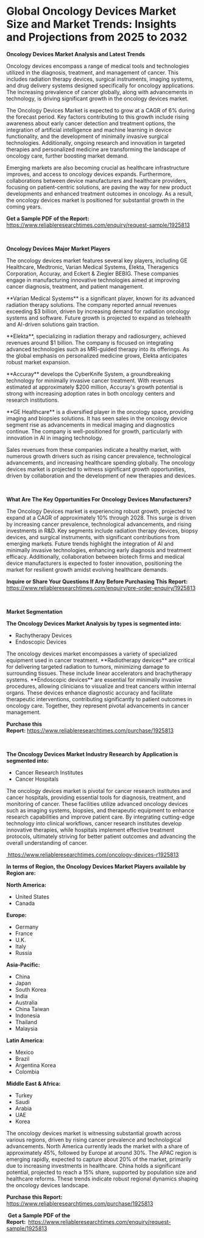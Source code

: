 <p><h1>Global Oncology Devices Market Size and Market Trends: Insights and Projections from 2025 to 2032</h1></p><p><strong>Oncology Devices Market Analysis and Latest Trends</strong></p>
<p><p>Oncology devices encompass a range of medical tools and technologies utilized in the diagnosis, treatment, and management of cancer. This includes radiation therapy devices, surgical instruments, imaging systems, and drug delivery systems designed specifically for oncology applications. The increasing prevalence of cancer globally, along with advancements in technology, is driving significant growth in the oncology devices market.</p><p>The Oncology Devices Market is expected to grow at a CAGR of 6% during the forecast period. Key factors contributing to this growth include rising awareness about early cancer detection and treatment options, the integration of artificial intelligence and machine learning in device functionality, and the development of minimally invasive surgical technologies. Additionally, ongoing research and innovation in targeted therapies and personalized medicine are transforming the landscape of oncology care, further boosting market demand.</p><p>Emerging markets are also becoming crucial as healthcare infrastructure improves, and access to oncology devices expands. Furthermore, collaborations between device manufacturers and healthcare providers, focusing on patient-centric solutions, are paving the way for new product developments and enhanced treatment outcomes in oncology. As a result, the oncology devices market is positioned for substantial growth in the coming years.</p></p>
<p><strong>Get a Sample PDF of the Report:&nbsp;</strong> <a href="https://www.reliableresearchtimes.com/enquiry/request-sample/1925813?utm_campaign=2222&utm_medium=2&utm_source=Github&utm_content=ia&utm_term=13042025&utm_id=oncology-devices">https://www.reliableresearchtimes.com/enquiry/request-sample/1925813</a></p>
<p>&nbsp;</p>
<p><strong>Oncology Devices Major Market Players</strong></p>
<p><p>The oncology devices market features several key players, including GE Healthcare, Medtronic, Varian Medical Systems, Elekta, Theragenics Corporation, Accuray, and Eckert & Ziegler BEBIG. These companies engage in manufacturing innovative technologies aimed at improving cancer diagnosis, treatment, and patient management.</p><p>**Varian Medical Systems** is a significant player, known for its advanced radiation therapy solutions. The company reported annual revenues exceeding $3 billion, driven by increasing demand for radiation oncology systems and software. Future growth is projected to expand as telehealth and AI-driven solutions gain traction.</p><p>**Elekta**, specializing in radiation therapy and radiosurgery, achieved revenues around $1 billion. The company is focused on integrating advanced technologies such as MRI-guided therapy into its offerings. As the global emphasis on personalized medicine grows, Elekta anticipates robust market expansion.</p><p>**Accuray** develops the CyberKnife System, a groundbreaking technology for minimally invasive cancer treatment. With revenues estimated at approximately $200 million, Accuray's growth potential is strong with increasing adoption rates in both oncology centers and research institutions. </p><p>**GE Healthcare** is a diversified player in the oncology space, providing imaging and biopsies solutions. It has seen sales in the oncology device segment rise as advancements in medical imaging and diagnostics continue. The company is well-positioned for growth, particularly with innovation in AI in imaging technology.</p><p>Sales revenues from these companies indicate a healthy market, with numerous growth drivers such as rising cancer prevalence, technological advancements, and increasing healthcare spending globally. The oncology devices market is projected to witness significant growth opportunities, driven by collaboration and the development of new therapies and devices.</p></p>
<p>&nbsp;</p>
<p><strong>What Are The Key Opportunities For Oncology Devices Manufacturers?</strong></p>
<p><p>The Oncology Devices market is experiencing robust growth, projected to expand at a CAGR of approximately 10% through 2028. This surge is driven by increasing cancer prevalence, technological advancements, and rising investments in R&D. Key segments include radiation therapy devices, biopsy devices, and surgical instruments, with significant contributions from emerging markets. Future trends highlight the integration of AI and minimally invasive technologies, enhancing early diagnosis and treatment efficacy. Additionally, collaboration between biotech firms and medical device manufacturers is expected to foster innovation, positioning the market for resilient growth amidst evolving healthcare demands.</p></p>
<p><strong>Inquire or Share Your Questions If Any Before Purchasing This Report:</strong> <a href="https://www.reliableresearchtimes.com/enquiry/pre-order-enquiry/1925813?utm_campaign=2222&utm_medium=2&utm_source=Github&utm_content=ia&utm_term=13042025&utm_id=oncology-devices">https://www.reliableresearchtimes.com/enquiry/pre-order-enquiry/1925813</a></p>
<p>&nbsp;</p>
<p><strong>Market Segmentation</strong></p>
<p><strong>The Oncology Devices Market Analysis by types is segmented into:</strong></p>
<p><ul><li>Rachytherapy Devices</li><li>Endoscopic Devices</li></ul></p>
<p><p>The oncology devices market encompasses a variety of specialized equipment used in cancer treatment. **Radiotherapy devices** are critical for delivering targeted radiation to tumors, minimizing damage to surrounding tissues. These include linear accelerators and brachytherapy systems. **Endoscopic devices** are essential for minimally invasive procedures, allowing clinicians to visualize and treat cancers within internal organs. These devices enhance diagnostic accuracy and facilitate therapeutic interventions, contributing significantly to patient outcomes in oncology care. Together, they represent pivotal advancements in cancer management.</p></p>
<p><strong>Purchase this Report:&nbsp;</strong><a href="https://www.reliableresearchtimes.com/purchase/1925813?utm_campaign=2222&utm_medium=2&utm_source=Github&utm_content=ia&utm_term=13042025&utm_id=oncology-devices">https://www.reliableresearchtimes.com/purchase/1925813</a></p>
<p>&nbsp;</p>
<p><strong>The Oncology Devices Market Industry Research by Application is segmented into:</strong></p>
<p><ul><li>Cancer Research Institutes</li><li>Cancer Hospitals</li></ul></p>
<p><p>The oncology devices market is pivotal for cancer research institutes and cancer hospitals, providing essential tools for diagnosis, treatment, and monitoring of cancer. These facilities utilize advanced oncology devices such as imaging systems, biopsies, and therapeutic equipment to enhance research capabilities and improve patient care. By integrating cutting-edge technology into clinical workflows, cancer research institutes develop innovative therapies, while hospitals implement effective treatment protocols, ultimately striving for better patient outcomes and advancing the overall understanding of cancer.</p></p>
<p><a href="https://www.reliableresearchtimes.com/oncology-devices-r1925813?utm_campaign=2222&utm_medium=2&utm_source=Github&utm_content=ia&utm_term=13042025&utm_id=oncology-devices">&nbsp;https://www.reliableresearchtimes.com/oncology-devices-r1925813</a></p>
<p><strong>In terms of Region, the Oncology Devices Market Players available by Region are:</strong></p>
<p>
    <p> <strong> North America: </strong>
        <ul>
            <li>United States</li>
            <li>Canada</li>
        </ul>
        </p> 
    <p> <strong> Europe: </strong>
        <ul>
            <li>Germany</li>
            <li>France</li>
            <li>U.K.</li>
            <li>Italy</li>
            <li>Russia</li>
        </ul>
        </p> 
    <p> <strong> Asia-Pacific: </strong>
        <ul>
            <li>China</li>
            <li>Japan</li>
            <li>South Korea</li>
            <li>India</li>
            <li>Australia</li>
            <li>China Taiwan</li>
            <li>Indonesia</li>
            <li>Thailand</li>
            <li>Malaysia</li>
        </ul>
        </p> 
    <p> <strong> Latin America: </strong>
        <ul>
            <li>Mexico</li>
            <li>Brazil</li>
            <li>Argentina Korea</li>
            <li>Colombia</li>
        </ul>
        </p> 
    <p> <strong> Middle East & Africa: </strong>
        <ul>
            <li>Turkey</li>
            <li>Saudi</li>
            <li>Arabia</li>
            <li>UAE</li>
            <li>Korea</li>
        </ul>
    </p>
    </p>
<p><p>The oncology devices market is witnessing substantial growth across various regions, driven by rising cancer prevalence and technological advancements. North America currently leads the market with a share of approximately 45%, followed by Europe at around 30%. The APAC region is emerging rapidly, expected to capture about 20% of the market, primarily due to increasing investments in healthcare. China holds a significant potential, projected to reach a 15% share, supported by population size and healthcare reforms. These trends indicate robust regional dynamics shaping the oncology devices landscape.</p></p>
<p><strong>Purchase this Report: </strong><a href="https://www.reliableresearchtimes.com/purchase/1925813?utm_campaign=2222&utm_medium=2&utm_source=Github&utm_content=ia&utm_term=13042025&utm_id=oncology-devices">https://www.reliableresearchtimes.com/purchase/1925813</a></p>
<p>&nbsp;<strong>Get a Sample PDF of the Report:&nbsp;&nbsp;</strong><a href="https://www.reliableresearchtimes.com/enquiry/request-sample/1925813?utm_campaign=2222&utm_medium=2&utm_source=Github&utm_content=ia&utm_term=13042025&utm_id=oncology-devices">https://www.reliableresearchtimes.com/enquiry/request-sample/1925813</a></p>
<p><strong></strong></p>
<p><p></p><p></p><p></p></p>